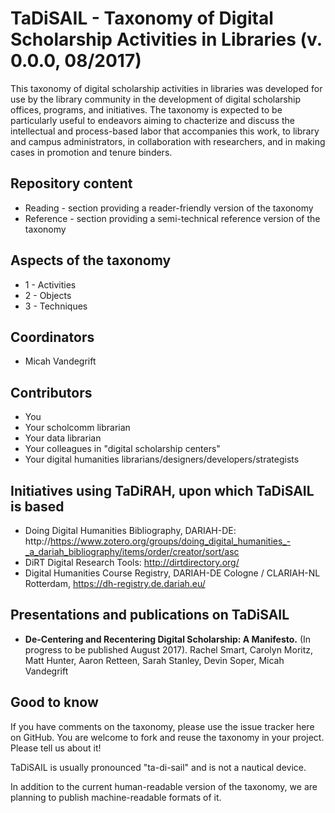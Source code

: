 TaDiSAIL - Taxonomy of Digital Scholarship Activities in Libraries (v. 0.0.0, 08/2017)
=====================================================================================

This taxonomy of digital scholarship activities in libraries was developed for use by the library community in the development of digital scholarship offices, programs, and initiatives. The taxonomy is expected to be particularly useful to endeavors aiming to chacterize and discuss the intellectual and process-based labor that accompanies this work, to library and campus administrators, in collaboration with researchers, and in making cases in promotion and tenure binders.

Repository content
---------------

* Reading - section providing a reader-friendly version of the taxonomy
* Reference - section providing a semi-technical reference version of the taxonomy

Aspects of the taxonomy
-----------------------
* 1 - Activities
* 2 - Objects
* 3 - Techniques


Coordinators
------------
* Micah Vandegrift

Contributors
------------
* You
* Your scholcomm librarian
* Your data librarian
* Your colleagues in "digital scholarship centers"
* Your digital humanities librarians/designers/developers/strategists

Initiatives using TaDiRAH, upon which TaDiSAIL is based
-------------------------
* Doing Digital Humanities Bibliography, DARIAH-DE: http://https://www.zotero.org/groups/doing_digital_humanities_-_a_dariah_bibliography/items/order/creator/sort/asc
* DiRT Digital Research Tools: http://dirtdirectory.org/
* Digital Humanities Course Registry, DARIAH-DE Cologne / CLARIAH-NL Rotterdam, https://dh-registry.de.dariah.eu/

Presentations and publications on TaDiSAIL
-----------------------
* **De-Centering and Recentering Digital Scholarship: A Manifesto.** (In progress to be published August 2017). Rachel Smart, Carolyn Moritz, Matt Hunter, Aaron Retteen, Sarah Stanley, Devin Soper, Micah Vandegrift

Good to know
------------

If you have comments on the taxonomy, please use the issue tracker here on GitHub. You are welcome to fork and reuse the taxonomy in your project. Please tell us about it!

TaDiSAIL is usually pronounced "ta-di-sail" and is not a nautical device.

In addition to the current human-readable version of the taxonomy, we are planning to publish machine-readable formats of it.
